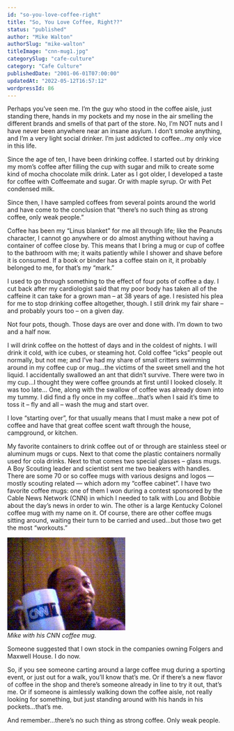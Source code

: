 ```yaml
---
id: "so-you-love-coffee-right"
title: "So, You Love Coffee, Right??"
status: "published"
author: "Mike Walton"
authorSlug: "mike-walton"
titleImage: "cnn-mug1.jpg"
categorySlug: "cafe-culture"
category: "Cafe Culture"
publishedDate: "2001-06-01T07:00:00"
updatedAt: "2022-05-12T16:57:12"
wordpressId: 86
---
```


Perhaps you’ve seen me. I’m the guy who stood in the coffee aisle, just standing there, hands in my pockets and my nose in the air smelling the different brands and smells of that part of the store. No, I’m NOT nuts and I have never been anywhere near an insane asylum. I don’t smoke anything, and I’m a very light social drinker. I’m just addicted to coffee…my only vice in this life.

Since the age of ten, I have been drinking coffee. I started out by drinking my mom’s coffee after filling the cup with sugar and milk to create some kind of mocha chocolate milk drink. Later as I got older, I developed a taste for coffee with Coffeemate and sugar. Or with maple syrup. Or with Pet condensed milk.

Since then, I have sampled coffees from several points around the world and have come to the conclusion that “there’s no such thing as strong coffee, only weak people.”

Coffee has been my “Linus blanket” for me all through life; like the Peanuts character, I cannot go anywhere or do almost anything without having a container of coffee close by. This means that I bring a mug or cup of coffee to the bathroom with me; it waits patiently while I shower and shave before it is consumed. If a book or binder has a coffee stain on it, it probably belonged to me, for that’s my “mark.”

I used to go through something to the effect of four pots of coffee a day. I cut back after my cardiologist said that my poor body has taken all of the caffeine it can take for a grown man – at 38 years of age. I resisted his plea for me to stop drinking coffee altogether, though. I still drink my fair share – and probably yours too – on a given day.

Not four pots, though. Those days are over and done with. I’m down to two and a half now.

I will drink coffee on the hottest of days and in the coldest of nights. I will drink it cold, with ice cubes, or steaming hot. Cold coffee “icks” people out normally, but not me; and I’ve had my share of small critters swimming around in my coffee cup or mug…the victims of the sweet smell and the hot liquid. I accidentally swallowed an ant that didn’t survive. There were two in my cup…I thought they were coffee grounds at first until I looked closely. It was too late… One, along with the swallow of coffee was already down into my tummy. I did find a fly once in my coffee…that’s when I said it’s time to toss it – fly and all – wash the mug and start over.

I love “starting over”, for that usually means that I must make a new pot of coffee and have that great coffee scent waft through the house, campground, or kitchen.

My favorite containers to drink coffee out of or through are stainless steel or aluminum mugs or cups. Next to that come the plastic containers normally used for cola drinks. Next to that comes two special glasses – glass mugs. A Boy Scouting leader and scientist sent me two beakers with handles. There are some 70 or so coffee mugs with various designs and logos — mostly scouting related — which adorn my “coffee cabinet”. I have two favorite coffee mugs: one of them I won during a contest sponsored by the Cable News Network (CNN) in which I needed to talk with Lou and Bobbie about the day’s news in order to win. The other is a large Kentucky Colonel coffee mug with my name on it. Of course, there are other coffee mugs sitting around, waiting their turn to be carried and used…but those two get the most “workouts.”

![cnn mug](cnn-mug1.jpg)  
*Mike with his CNN coffee mug.*

Someone suggested that I own stock in the companies owning Folgers and Maxwell House. I do now.

So, if you see someone carting around a large coffee mug during a sporting event, or just out for a walk, you’ll know that’s me. Or if there’s a new flavor of coffee in the shop and there’s someone already in line to try it out, that’s me. Or if someone is aimlessly walking down the coffee aisle, not really looking for something, but just standing around with his hands in his pockets…that’s me.

And remember…there’s no such thing as strong coffee. Only weak people.